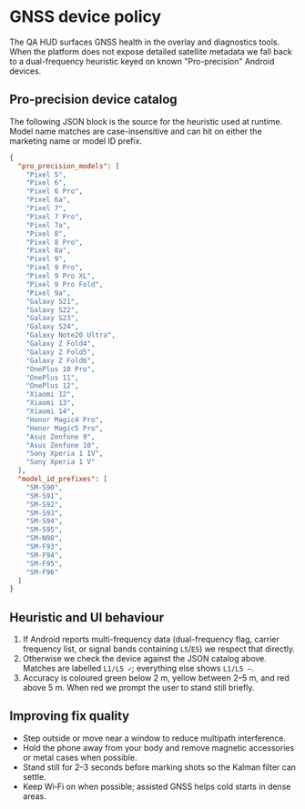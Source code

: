 # GNSS device policy

The QA HUD surfaces GNSS health in the overlay and diagnostics tools. When the
platform does not expose detailed satellite metadata we fall back to a
dual-frequency heuristic keyed on known "Pro-precision" Android devices.

## Pro-precision device catalog

The following JSON block is the source for the heuristic used at runtime. Model
name matches are case-insensitive and can hit on either the marketing name or
model ID prefix.

```json
{
  "pro_precision_models": [
    "Pixel 5",
    "Pixel 6",
    "Pixel 6 Pro",
    "Pixel 6a",
    "Pixel 7",
    "Pixel 7 Pro",
    "Pixel 7a",
    "Pixel 8",
    "Pixel 8 Pro",
    "Pixel 8a",
    "Pixel 9",
    "Pixel 9 Pro",
    "Pixel 9 Pro XL",
    "Pixel 9 Pro Fold",
    "Pixel 9a",
    "Galaxy S21",
    "Galaxy S22",
    "Galaxy S23",
    "Galaxy S24",
    "Galaxy Note20 Ultra",
    "Galaxy Z Fold4",
    "Galaxy Z Fold5",
    "Galaxy Z Fold6",
    "OnePlus 10 Pro",
    "OnePlus 11",
    "OnePlus 12",
    "Xiaomi 12",
    "Xiaomi 13",
    "Xiaomi 14",
    "Honor Magic4 Pro",
    "Honor Magic5 Pro",
    "Asus Zenfone 9",
    "Asus Zenfone 10",
    "Sony Xperia 1 IV",
    "Sony Xperia 1 V"
  ],
  "model_id_prefixes": [
    "SM-S90",
    "SM-S91",
    "SM-S92",
    "SM-S93",
    "SM-S94",
    "SM-S95",
    "SM-N98",
    "SM-F93",
    "SM-F94",
    "SM-F95",
    "SM-F96"
  ]
}
```

## Heuristic and UI behaviour

1. If Android reports multi-frequency data (dual-frequency flag, carrier
   frequency list, or signal bands containing `L5`/`E5`) we respect that
   directly.
2. Otherwise we check the device against the JSON catalog above. Matches are
   labelled `L1/L5 ✓`; everything else shows `L1/L5 –`.
3. Accuracy is coloured green below 2 m, yellow between 2–5 m, and red above 5
   m. When red we prompt the user to stand still briefly.

## Improving fix quality

- Step outside or move near a window to reduce multipath interference.
- Hold the phone away from your body and remove magnetic accessories or metal
  cases when possible.
- Stand still for 2–3 seconds before marking shots so the Kalman filter can
  settle.
- Keep Wi‑Fi on when possible; assisted GNSS helps cold starts in dense areas.
